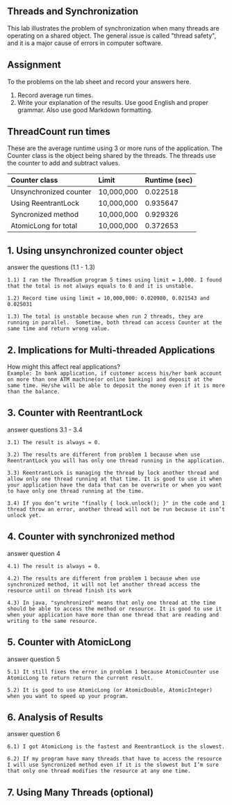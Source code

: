 ## Threads and Synchronization

This lab illustrates the problem of synchronization when many threads are operating on a shared object.  The general issue is called "thread safety", and it is a major cause of errors in computer software.

## Assignment

To the problems on the lab sheet and record your answers here.

1. Record average run times.
2. Write your explanation of the results.  Use good English and proper grammar.  Also use good Markdown formatting.

## ThreadCount run times

These are the average runtime using 3 or more runs of the application.
The Counter class is the object being shared by the threads.
The threads use the counter to add and subtract values.

| Counter class           | Limit              | Runtime (sec)   |
|:------------------------|:-------------------|-----------------|
| Unsynchronized counter  |         10,000,000 |        0.022518 |
| Using ReentrantLock     |         10,000,000 |        0.935647 |
| Syncronized method      |         10,000,000 |        0.929326 |
| AtomicLong for total    |         10,000,000 |        0.372653 |

## 1. Using unsynchronized counter object

answer the questions (1.1 - 1.3)

`1.1) I ran the ThreadSum program 5 times using limit = 1,000. I found that the total is not always equals to 0 and it is unstable. `

`1.2) Record time using limit = 10,000,000: 0.020980, 0.021543 and 0.025031`

`1.3) The total is unstable because when run 2 threads, they are running in parallel.  Sometime, both thread can access Counter at the same time and return wrong value.`

## 2. Implications for Multi-threaded Applications

How might this affect real applications?  
`Example: In bank application, if customer access his/her bank account on more than one ATM machine(or online banking) and deposit at the same time. He/she will be able to deposit the money even if it is more than the balance.`

## 3. Counter with ReentrantLock

answer questions 3.1 - 3.4

`3.1) The result is always = 0.`

`3.2) The results are different from problem 1 because when use ReentrantLock you will has only one thread running in the application.`

`3.3) ReentrantLock is managing the thread by lock another thread and allow only one thread running at that time. It is good to use it when your application have the data that can be overwrite or when you want to have only one thread running at the time.`

`3.4) If you don’t write "finally { lock.unlock(); }" in the code and 1 thread throw an error, another thread will not be run because it isn’t unlock yet.`

## 4. Counter with synchronized method

answer question 4

`4.1) The result is always = 0.`

`4.2) The results are different from problem 1 because when use synchronized method, it will not let another thread access the resource until on thread finish its work`

`4.3) In java, "synchronized" means that only one thread at the time should be able to access the method or resource. It is good to use it when your application have more than one thread that are reading and writing to the same resource.`

## 5. Counter with AtomicLong

answer question 5

`5.1) It still fixes the error in problem 1 because AtomicCounter use AtomicLong to return return the current result.`

`5.2) It is good to use AtomicLong (or AtomicDouble, AtomicInteger) when you want to speed up your program.`

## 6. Analysis of Results

answer question 6

`6.1) I got AtomicLong is the fastest and ReentrantLock is the slowest.`

`6.2) If my program have many threads that have to access the resource I will use Syncronized method even if it is the slowest but I’m sure that only one thread modifies the resource at any one time.`

## 7. Using Many Threads (optional)

